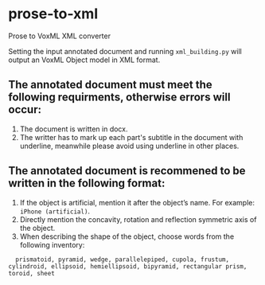 # prose-to-xml
Prose to VoxML XML converter

Setting the input annotated document and running ```xml_building.py``` will output an VoxML Object model in XML format. 

## The annotated document must meet the following requirments, otherwise errors will occur: 
  1. The document is written in docx. 
  2. The writter has to mark up each part's subtitle in the document with underline, meanwhile please avoid using underline in other places. 
  
## The annotated document is recommened to be written in the following format: 
  1. If the object is artificial, mention it after the object’s name. For example: ```iPhone (artificial)```.
  2. Directly mention the concavity, rotation and reflection symmetric axis of the object.
  3. When describing the shape of the object, choose words from the following inventory: 
  ```text
    prismatoid, pyramid, wedge, parallelepiped, cupola, frustum, cylindroid, ellipsoid, hemiellipsoid, bipyramid, rectangular prism, toroid, sheet
  ```
